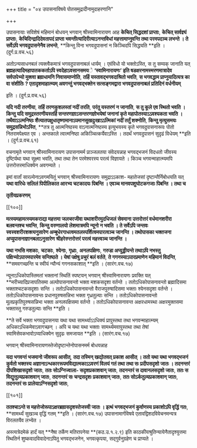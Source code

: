 +++
title = "०४ उपासनाविषये पोतसमुद्रादीनामुदाहरणानि"

+++

उपासनायाः सविशेषं महिमानं बोधयन् भगवान् श्रीस्वामिनारायण आह **केचित् सिद्धदशां प्राप्ताः**,  **केचित् सार्वज्ञ्यं प्राप्ताः**,  **केचिदिन्द्रादिदेवतापदं प्राप्ता भवन्तीत्यादिरीत्याऽनन्तविधां महत्तामाप्नुवन्ति तथा परमपदञ्च लभन्ते । ते सर्वेऽपि भगवदुपासनेनैव लभन्ते**,  **किन्तु विना भगवदुपासनां न किञ्चिदपि सिद्ध्यति **इति । (दुर्ग.प्र.वच.५६)

अतोऽन्यसाधनबलं त्यक्त्वैकमात्रं भगवदुपासनाबलं धार्यम् । एवंविधो यो भक्तोऽस्ति, स तु सम्यक् जानाति यत् **ब्रह्महत्यादिमहापातककर्ताऽपि स्वदेहाऽवसानसमय**े  **‘स्वामिनारायणः’ इति षडक्षरनामस्मरणमात्रादेव सर्वपापेभ्यो मुक्त्वा ब्रह्मधामनि निवासमाप्नोति**,  **तर्हि यस्तावद्भगवदाश्रितो भवति**,  **स भगवद्धाम प्राप्नुयादित्यत्र का वा संशीतिः ? एतादृशमाहात्म्यम् अवगन्तुं भगवद्भक्तेन सत्सङ्गमद्वारा भगवदुपासनाबलं प्रतिदिनं वर्धनीयम्**

इति । (दुर्ग.प्र.वच.५६)

**यदि नदी तरणीया**,  **तर्हि तरणकुशलस्तां नदीं तरति**,  **परंतु यस्तरणं न जानाति**,  **स तु कूले एव स्थितो भवति । किन्तु यदि समुद्रस्तरणीयस्तर्हि सन्तरणज्ञाऽसन्तरणज्ञोभयेषां जनानां कृते महापोतस्याऽऽवश्यकता भवति । तथैवाऽऽत्मनिष्ठः शैत्यातपक्षुधातृष्णामानाऽपमानसुखदुःखाऽऽत्मिकां नदीं तर्तुं शक्नोति**,  **किन्तु मृत्युसमयः समुद्रसन्निभोऽस्ति**,  **तत्र तु आत्मनिष्ठस्य वाऽनात्मनिष्ठस्य इत्युभयस्य कृते भगवदुपासनारूपः पोतो नितरामपेक्ष्यत एव । अन्तकाले त्वात्मनिष्ठा अकिञ्चित्कर्येवाऽस्ति । तदर्थं भगवदुपासनं सुदृढं विधेयम् **इति । (दुर्ग.प्र.वच.६१)

वचनामृते भगवान् श्रीस्वामिनारायण उपासनामर्म प्राञ्जलतया संवेदयन्नाह भगवद्भजनं विदधतो जीवस्य दृष्टिर्यथा यथा सूक्ष्मा भवति, तथा तथा तेन परमेश्वरस्य परत्वं विज्ञायते । किञ्च भगवन्माहात्म्यमपि उत्तरोत्तरमाधिक्येन अवगम्यते ।

इमां वार्तां सारल्येनाऽवगमयितुं भगवान् श्रीस्वामिनारायणः समुद्राऽऽकाश- महातेजसां दृष्टान्तैर्निबोधयति यत् **यथा वारिधेः सलिलं पिपीलिकात आरभ्य चटकादयः पिबन्ति । एवञ्च मानवपशुघोटकगजाः पिबन्ति । तथा च**

**तृतीयप्रकरणम्**

[[१००]]

**मत्स्यमहामत्स्यमकराद्या महत्तमा जलचरजीवा यथाशरीरमुदधिजलं सेवमाना उत्तरोत्तरं वर्धमानशरीरा बलवन्तश्च भवन्ति**,  **किन्तु वरुणालयो लेशमात्रमपि न्यूनो न भवति । ते सर्वेऽपि जन्तवः स्वस्वशरीरशक्त्यनुसारेण अम्बुधेरगाधत्वमतलस्पर्शित्वमपारत्वञ्च जानन्ति । तथोपासका भक्तजना अप्युपासनाज्ञानबलाऽनुसारेण श्रीहरेरुत्तरोत्तरं परत्वं महत्त्वञ्च जानन्ति ।**

**यथा नभसि मशकाः**,  **चटकाः**,  **श्येनाः**,  **गृध्राः**,  **अनलपक्षिणः**,  **गरुडा अप्युड्डीयन्ते तथाऽपि नभस्तु पक्षिभ्योऽपारमपारमेव सन्तिष्ठते । येषां पक्षेषु प्रचुरं बलं वर्तते**,  **ते गगनस्याऽपारप्रमाणेन महिमानं विदन्ति**,  **समवगच्छन्ति च स्वीयं न्यौन्यं गगनसकाशात् **इति । (सारंग.वच.१७)

न्यूनाऽधिकोपास्तिमतां भक्तानां स्थितिं स्पष्टयन् भगवान् श्रीस्वामिनारायणः प्रवक्ति यत् **मरीच्यादिप्रजापतिसमा अल्पोपासनावन्तो भक्ता मशकसदृशा वर्तन्ते । ततोऽधिकोपासनावन्तो ब्रह्मादिसमा भक्ताश्चटकसदृशाः सन्ति । ततोऽधिकोपासनावन्तो वैराजपुरुषादिसमा भक्ताः श्येनसदृशा वर्तन्ते । ततोऽधिकोपासनावन्तः प्रधानपुरुषसन्निभा भक्ता गृध्रतुल्याः सन्ति । ततोऽधिकोपासनावन्तो मूलप्रकृतिपुरुषसन्निभा भक्ता अनलपक्षिसमा वर्तन्ते । ततोऽधिकोपासनावन्त अक्षरधामस्था अक्षरमुक्तसमा भक्तास्तु गरुडतुल्याः सन्ति **इति ।

**ते सर्वे भक्ता भगवदुपासनया यथा यथा सामर्थ्याऽऽधिक्यं प्रापुस्तथा तथा भगवन्माहात्म्यम् अधिकाऽधिकमेवाऽवागच्छन् । अपि च यथा यथा भक्ताः सामर्थ्यमवापुस्तथा तथा तेषां स्वामिसेवकभावोऽप्याधिक्येन सुदृढः समजायत **इति । (सारंग.वच.१७)

भगवान् श्रीस्वामिनारायणस्तेजोदृष्टान्तेनोपासनमर्म बोधयन्नाह

**यदा भगवन्तं भजमानो जीवरूप आसीत्**,  **तदा तस्मिन् खद्योतवत् प्रकाश आसीत् । ततो यथा यथा भगवद्भजनं कुर्वतो भक्तस्य अज्ञानाऽन्धकाररूपमविद्यात्मकाऽऽवरणं विलयं गतं तथा तथा सः प्रदीपसदृशो जातः । तदनन्तरं दीपशिखासदृशो जातः**,  **ततः सोऽग्निज्वाला- सदृशप्रकाशवान् जातः**,  **तदनन्तरं स दावानलसदृशो जातः**,  **ततः स विद्युत्तुल्यप्रकाशवान् जातः**,  **तदनन्तरं सः चन्द्रसदृशः प्रकाशवान् जातः**,  **ततः सोऽर्कतुल्यप्रकाशवान् जातः**,  **तदनन्तरं सः प्रालेयाऽग्निसदृशो जातः**,

[[१०१]]

**ततश्चाऽन्ते स महत्तेजोरूपाऽक्षरब्रह्मसदृशस्तेजस्वी जातः । इत्थं भगवद्भजनं कुर्वाणस्य प्रकाशोऽपि वृद्धिं गतः**,  **सामर्थ्यं सुखञ्च वृद्धिं गतम् **इति । (सारंग.वच.१७) उपासनामार्गविषये एतावद्विशदविवेचनमन्यत्र विरलतयैव लभ्येत ।

अस्त्यत्रेदमेकं हार्दं यत् **नैषा तर्केण मतिरापनेया **(कठ.उ.१.२.९) इति काठकीयश्रुतिन्यायेनैतादृश्युत्तमा स्थितिर्न शुष्कवादविवादेनाऽपितु भगवद्भजनेन, भगवत्कृपया, सद्गुर्वनुग्रहेण च प्राप्यते ।
